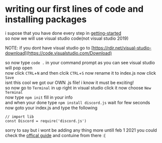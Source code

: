 # writing our first lines of code and installing packages
i supose that you have done every step in [getting-started](getting-started.md)<br>
so now we will use visual studio code(not visual studio 2019)<br>

NOTE: if you dont have visual studio go to [https://rdir.net/visual-studio-download](https://code.visualstudio.com/Download)

so now type `code .` in your command prompt as you can see visual studio will pop open<br>
now click `CTRL`+`N` and then clcik `CTRL`+`S` now rename it to index.js now click `Save`<br>
isnt this cool we got our OWN .js file! i know it must be exciting!<br>
so now go to `Terminal` in up right in visual studio click it now choose `New Terminal`<br>
now type `npm init` fill in your info<br>
and when your done type `npm install discord.js` wait for few seconds<br>
now goto your index.js and type the following<br>
```
// import lib
const Discord = require('discord.js')
```

sorry to say but i wont be adding any thing more untill feb 1 2021 you could check the [offical guide](https://discordjs.guide/#before-you-begin) and contuine from there :(